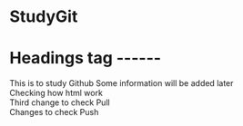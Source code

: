 # StudyGit
<head>
<H1 > Headings tag ------</H1>
</head>
<body>
This is to study Github
Some information will be added later 
<br> Checking how html work
<br>Third change to check Pull
<br> Changes to check Push
<MARQUEE  DIRECTION=up BEHAVIOR=scroll SCROLLAMOUNT=10 SCROLLDELAY=200> 
  1 This is a scrolling marquee!</MARQUEE>
  </body>
